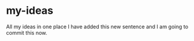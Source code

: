 # my-ideas
All my ideas in one place
I have added this new sentence and I am going to commit this now.

